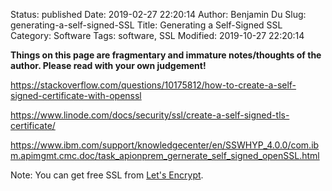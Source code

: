Status: published
Date: 2019-02-27 22:20:14
Author: Benjamin Du
Slug: generating-a-self-signed-SSL
Title: Generating a Self-Signed SSL
Category: Software
Tags: software, SSL
Modified: 2019-10-27 22:20:14

**Things on this page are fragmentary and immature notes/thoughts of the author. Please read with your own judgement!**


https://stackoverflow.com/questions/10175812/how-to-create-a-self-signed-certificate-with-openssl

https://www.linode.com/docs/security/ssl/create-a-self-signed-tls-certificate/

https://www.ibm.com/support/knowledgecenter/en/SSWHYP_4.0.0/com.ibm.apimgmt.cmc.doc/task_apionprem_gernerate_self_signed_openSSL.html

Note: You can get free SSL from [Let's Encrypt](https://letsencrypt.org/).
